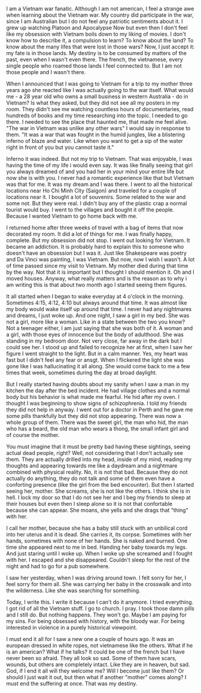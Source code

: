 I am a Vietnam war fanatic. Although I am not american, I feel a strange awe when learning about the Vietnam war. My country did participate in the war, since I am Australian but I do not feel any patriotic sentiments about it. I grew up watching Platoon and Apocalypse Now but even then I don't feel like my obsession with Vietnam boils down to my liking of movies. I don't know how to describe it, a compulsion to learn? To know about the land? To know about the  many lifes that were lost in those wars? Now, I just accept it: my fate is in those lands. My destiny is to be consumed by matters of the past, even when I wasn't even there. The french, the vietnamese, every single people who roamed those lands I feel connected to. But I am not those people and I wasn't there.

When I announced that I was going to Vietnam for a trip to my mother three years ago she reacted like I was actually going to the war itself. What would me - a 28 year old who owns a small business in  western Australia - do in Vietnam? Is what they asked, but they did not see all my posters in my room. They didn't see me watching countless hours of documentaries, read hundreds of books and my time researching into the topic. I needed to go there. I needed to see the place that haunted me, that made me feel alive. "The war in Vietnam was unlike any other wars" I would say in response to them. "It was a war that was fought in the humid jungles, like a blistering inferno of blaze and water. Like when you want to get a sip of the water right in front of you but you cannot taste it."

 Inferno it was indeed. But not my trip to Vietnam. That was enjoyable, I was having the time of my life i would even say. It was like finally seeing that girl you always dreamed of and you had her in your mind your entire life but now she is with you. I never had a romantic experience like that but Vietnam was that for me. It was my dream and I was there. I went to all the historical locations near Ho Chi Minh City (Saigon) and traveled for a couple of locations near it. I bought a lot of souvenirs. Some related to the war and some not. But they were real. I didn't buy any of the plastic crap a normal tourist would buy. I went to the villages and bought it off the people. Because I wanted Vietnam to go home back with me.

I returned home after three weeks of travel with a bag of items that now decorated my room. It did a lot of things for me. I was finally happy, complete. But my obsession did not stop. I went out looking for Vietnam. It became an addiction. It is probably hard to explain this to someone who doesn't have an obsession but I was it. Just like Shakespeare was poetry and Da Vinci was painting, I was Vietnam. But now, now I wish I wasn't. A lot of time passed since my visit to Vietnam. My mother died during that time by the way. Not that it is important but I thought I should mention it. Oh and I moved houses. Anyway, what really matters and is the reason as to why i am writing this is that about two month ago I started seeing them figures.

It all started when I began to wake everyday at 4 o'clock in the morning. Sometimes 4:15, 4:12, 4:10 but always around that time. It was almost like my body would wake itself up around that time. I never had any nightmares and dreams, I just woke up. And one night, I saw a girl in my bed. She was not a girl, more like a woman. Like in a state between the two you know? Not a teenager either, I am just saying that she was both of it. A woman and a girl, with those eyes of innocence but the body of adulthood. She was standing in my bedroom door. Not very close, far away in the dark but I could see her. I stood up and failed to recognize her at first, when I saw her figure I went straight to the light. But in a calm manner. Yes, my heart was fast but I didn't feel any fear or ansgt. When I flickered the light she was gone like I was hallucinating it all along. She would come back to me a few times that week, sometimes during the day at broad daylight.

 But I really started having doubts about my sanity when I saw a man in my kitchen the day after the bed incident. He had village clothes and a normal body but his behavior is what made me fearful. He hid after my oven. I thought I was beginning to show signs of schizophrenia. I told my friends they did not help in anyway. I went out for a doctor in Perth and he gave me some pills thankfully but they did not stop appearing. There was now a whole group of them. There was the sweet girl, the man who hid, the man who has a beard, the old man who wears a thong, the small infant girl and of course the mother. 

You must imagine that it must be pretty bad having these sightings, seeing actual dead people, right? Well, not considering that I don't actually see them. They are actually drilled into my head, inside of my mind, reading my thoughts and appearing towards me like a daydream and a nightmare combined with physical reality. No, it is not that bad. Because they do not actually do anything, they do not talk and some of them even have a conforting presence (like the girl from the bed encounter). But then I started seeing her, mother. She screams, she is not like the others. I think she is in hell. I lock my door so that I do not see her and I beg my friends to sleep at their houses but even then I sleep alone so it is not that confortable because she can appear. She moans, she yells and she drags that "thing" with her. 

I call her mother, because she has a baby still stuck with an unbilical cord into her uterus and it is dead. She carries it, its corpse. Sometimes with her hands, sometimes with none of her hands. She is naked and burned. One time she appeared next to me in bed. Handing her baby towards my legs. And just staring until I woke up. When I woke up she screamed and I fought with her.  I escaped and she disappeared. Couldn't sleep for the rest of the night and had to go for a pub somewhere. 

I saw her yesterday, when I was driving around town. I felt sorry for her, I feel sorry for them all. She was carrying her baby in the crosswalk and into the wilderness. Like she was searching for something. 

Today, I write this. I write it because I can't do it anymore. I tried everything. I got rid of all the Vietnam stuff. I go to church. I pray. I took those damn pills and I still do. But nothing happens. They won't go. Maybe I am paying for my sins. For being obsessed with history, with the bloody war. For being interested in violence in a purely historical viewpoint. 

I must end it all for I saw a new one a couple of hours ago. It was an european dressed in white ropes, not vietnamese like the others. What if he is an american? What if he talks? It could be one of the french but I have never been so afraid. They all look so sad. Some of them have scars, wounds, but others are completely intact. Like they are in heaven, but sad. God, if I end it all will they welcome me? Will I become just like them? Or should I just wait it out, but then what if another "mother" comes along? I must end the suffering at once. That was my destiny.